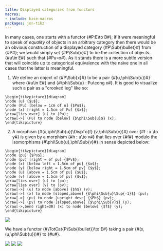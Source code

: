 ```yaml
---
title: Displayed categories from functors
macros:
- include: base-macros
packages: jon-tikz
---
```


In many cases, one starts with a functor {#P:E\to B#}; if it were meaningful to
speak of *equality* of objects in an arbitrary category then there would be an
obvious construction of a displayed category {#P\Sub{\bullet}#} from {#P#}; we would
simply set {#P\Sub{x}#} to be the collection of objects {#u\in E#} such that {#Pu=x#}. As
it stands there is a more subtle version that will coincide up to categorical
equivalence with the naïve one in all cases that the latter is meaningful.

1. We define an object of {#P\Sub{x}#} to be a pair {#(u,\phi\Sub{u})#} where {#u\in E#} and
   {#\phi\Sub{u} : Pu\cong x#}. It is good to visualize such a pair as a "crooked
   leg" like so:
```render-latex
\begin{tikzpicture}[diagram]
\node (u) {$u$};
\node (Pu) [below = 1cm of u] {$Pu$};
\node (x) [right = 1.5cm of Pu] {$x$};
\draw[lies over] (u) to (Pu);
\draw[->] (Pu) to node [below] {$\phi\Sub{u}$} (x);
\end{tikzpicture}
```

2. A morphism {#(u,\phi\Sub{u})\DispTo{f} (v,\phi\Sub{v})#} over {#f : x \to y#} is given by
   a morphism {#h : u\to v#} that lies over {#f#} modulo the isomorphisms
   {#\phi\Sub{u},\phi\Sub{v}#} in sense depicted below:
````render-latex
\begin{tikzpicture}[diagram]
\node (pu) {$Pu$};
\node (pv) [right = of pu] {$Pv$};
\node (x) [below left = 1.5cm of pu] {$x$};
\node (y) [below right = 1.5cm of pv] {$y$};
\node (u) [above = 1.5cm of pu] {$u$};
\node (v) [above = 1.5cm of pv] {$v$};
\draw[lies over] (u) to (pu);
\draw[lies over] (v) to (pv);
\draw[->] (u) to node [above] {$h$} (v);
\draw[->] (x) to node [sloped,above] {$\phi\Sub{u}\Sup{-1}$} (pu);
\draw[->] (pu) to node [upright desc] {$Ph$} (pv);
\draw[->] (pv) to node [sloped,above] {$\phi\Sub{v}$} (y);
\draw[->,bend right=30] (x) to node [below] {$f$} (y);
\end{tikzpicture}
````

![](frct-001U)

We have a functor {#\TotCat{P\Sub{\bullet}}\to E#} taking a pair {#(x,(u,\phi\Sub{u}))#} to {#u#}.

![](frct-001V)
![](frct-001W)
![](frct-000C)
